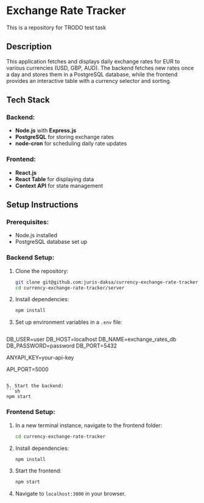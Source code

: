 # Exchange Rate Tracker
This is a repository for TRODO test task

## Description
This application fetches and displays daily exchange rates for EUR to various currencies (USD, GBP, AUD). The backend fetches new rates once a day and stores them in a PostgreSQL database, while the frontend provides an interactive table with a currency selector and sorting.

## Tech Stack
### Backend:
- **Node.js** with **Express.js**
- **PostgreSQL** for storing exchange rates
- **node-cron** for scheduling daily rate updates

### Frontend:
- **React.js**
- **React Table** for displaying data
- **Context API** for state management

## Setup Instructions
### Prerequisites:
- Node.js installed
- PostgreSQL database set up

### Backend Setup:
1. Clone the repository:
   ```sh
   git clone git@github.com:juris-daksa/currency-exchange-rate-tracker.git
   cd currency-exchange-rate-tracker/server
   ```
2. Install dependencies:
   ```sh
   npm install
   ```
3. Set up environment variables in a `.env` file:
   ```sh
  DB_USER=user
  DB_HOST=localhost
  DB_NAME=exchange_rates_db
  DB_PASSWORD=password
  DB_PORT=5432

  ANYAPI_KEY=your-api-key

  API_PORT=5000
   ```

5. Start the backend:
   ```sh
   npm start
   ```

### Frontend Setup:
1. In a new terminal instance, navigate to the frontend folder:
   ```sh
   cd currency-exchange-rate-tracker
   ```
2. Install dependencies:
   ```sh
   npm install
   ```
3. Start the frontend:
   ```sh
   npm start
   ```
4. Navigate to `localhost:3000` in your browser.

